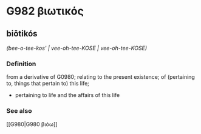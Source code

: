 # G982 βιωτικός

## biōtikós

_(bee-o-tee-kos' | vee-oh-tee-KOSE | vee-oh-tee-KOSE)_

### Definition

from a derivative of G0980; relating to the present existence; of (pertaining to, things that pertain to) this life; 

- pertaining to life and the affairs of this life

### See also

[[G980|G980 βιόω]]
